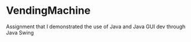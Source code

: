 # VendingMachine
Assignment that I demonstrated the use of Java and Java GUI dev through Java Swing
